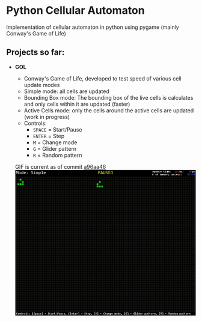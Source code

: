 # Python Cellular Automaton
Implementation of cellular automaton in python using pygame (mainly Conway's Game of Life)

## Projects so far:                                         
* **GOL**  
	- Conway's Game of Life, developed to test speed of various cell update modes
	- Simple mode: all cells are updated
	- Bounding Box mode: The bounding box of the live cells is calculates and only cells within it are updated (faster)
	- Active Cells mode: only the cells around the active cells are updated (work in progress)
	- Controls:
		- `SPACE` = Start/Pause
		- `ENTER` = Step
		- `M` = Change mode
		- `G` = Glider pattern
		- `R` = Random pattern

	
	GIF is current as of commit [a96aa46](https://github.com/vacer25/Python-Cellular-Automaton/commit/a96aa469970c304a433bc85ae8e92ec909bb53a1)
	<br>
	<img src="Screenshots/GOL.gif" alt="GOL" style="width: 500px;"/>